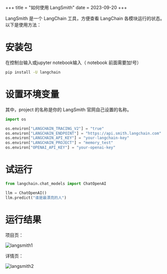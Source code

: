+++
title = "如何使用 LangSmith"
date = 2023-09-20
+++

LangSmith 是一个 LangChain 工具，方便查看 LangChain 各模块运行的状态。以下是使用方法：

# 安装包

在控制台输入或jupyter notebook输入（ notebook 前面需要加!号）

```bash
pip install -U langchain
```

# 设置环境变量

其中，project 的名称是你的 LangSmith 官网自己设置的名称。

```python
import os

os.environ["LANGCHAIN_TRACING_V2"] = "true"
os.environ["LANGCHAIN_ENDPOINT"] = "https://api.smith.langchain.com"
os.environ["LANGCHAIN_API_KEY"] = "your-langchain-key"
os.environ["LANGCHAIN_PROJECT"] = "memory_test"
os.environ["OPENAI_API_KEY"] = "your-openai-key"
```

# 试运行

```python
from langchain.chat_models import ChatOpenAI

llm = ChatOpenAI()
llm.predict("谁是最漂亮的人")
```

# 运行结果

项目页：

![langsmith1](https://linxz-aliyun.oss-cn-shenzhen.aliyuncs.com/images/langsmith1.png)

详情页：

![langsmith2](https://linxz-aliyun.oss-cn-shenzhen.aliyuncs.com/images/langsmith2.png)

